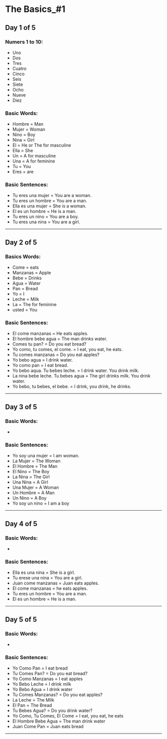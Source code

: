 # The Basics_#1

## Day 1 of 5

### Numers 1 to 10:
- Uno
- Dos
- Tres
- Cuatro
- Cinco
- Seis
- Siete
- Ocho
- Nueve
- Diez

### Basic Words:
- Hombre = Man
- Mujer = Woman
- Nino = Boy
- Nina = Girl
- El = He or The for masculine
- Ella = She
- Un = A for masculine
- Una = A for feminine
- Tu = You
- Eres = are 


### Basic Sentences:
- Tu eres una mujer = You are a woman.
- Tu eres un hombre = You are a man.
- Ella es una mujer = She is a woman.
- El es un hombre = He is a man.
- Tu eres un nino = You are a boy.
- Tu eres una nina = You are a girl.

<hr/>

## Day 2 of 5

### Basics Words:
- Come = eats
- Manzanas = Apple
- Bebe = Drinks
- Agua = Water
- Pan = Bread
- Yo = I
- Leche = Milk
- La = The for feminine
- usted = You

### Basic Sentences:
- El come manzanas = He eats apples.
- El hombre bebe agua = The man drinks water.
- Comes tu pan? = Do you eat bread?
- Yo como, tu comes, el come. = I eat, you eat, he eats.
- Tu comes manzanas = Do you eat apples?
- Yo bebo agua = I drink water.
- Yo como pan = I eat bread.
- Yo bebo aqua. Tu bebes leche. = I drink water. You drink milk.
- La nina bebe leche. Tu bebes agua = The girl drinks milk. You drink water.
- Yo bebo, tu bebes, el bebe. = I drink, you drink, he drinks.

<hr/>

## Day 3 of 5

### Basic Words:
- 

### Basic Sentences:
- Yo soy una mujer = I am woman.
- La Mujer = The Woman
- El Hombre = The Man
- El Nino = The Boy
- La Nina = The Girl
- Una Nina = A Girl
- Una Mujer = A Woman
- Un Hombre = A Man
- Un Nino = A Boy
- Yo soy un nino = I am a boy

<hr/>

## Day 4 of 5

### Basic Words:
- 

### Basic Sentences:
- Ella es una nina = She is a girl.
- Tu erese una nina = You are a girl.
- Juan come manzanas = Juan eats apples.
- El come manzanas = he eats apples.
- Tu eres un hombre = You are a man.
- El es un hombre = He is a man.

<hr/>

## Day 5 of 5

### Basic Words:
- 

### Basic Sentences:
- Yo Como Pan = I eat bread
- Tu Comes Pan? = Do you eat bread?
- Yo Como Manzanas = I eat apples
- Yo Bebo Leche = I drink milk
- Yo Bebo Agua = I drink water
- Tu Comes Manzanas? = Do you eat apples?
- La Leche = The Milk
- El Pan = The Bread
- Tu Bebes Agua? = Do you drink water?
- Yo Como, Tu Comes, El Come = I eat, you eat, he eats
- El Hombre Bebe Agua = The man drink water
- Juan Come Pan = Juan eats bread

<hr/>
